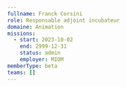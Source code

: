 ```yaml
---
fullname: Franck Corsini
role: Responsable adjoint incubateur
domaine: Animation
missions:
  - start: 2023-10-02
    end: 2999-12-31
    status: admin
    employer: MIOM
memberType: beta
teams: []
---
```

